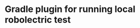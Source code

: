 Gradle plugin for running local robolectric test
================================================



